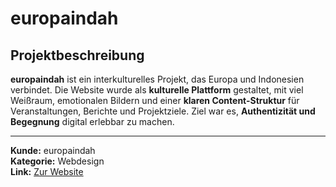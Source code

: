 # europaindah

## Projektbeschreibung

**europaindah** ist ein interkulturelles Projekt, das Europa und Indonesien verbindet. Die Website wurde als **kulturelle Plattform** gestaltet, mit viel Weißraum, emotionalen Bildern und einer **klaren Content-Struktur** für Veranstaltungen, Berichte und Projektziele. Ziel war es, **Authentizität und Begegnung** digital erlebbar zu machen.

---

**Kunde:** europaindah  
**Kategorie:** Webdesign  
**Link:** [Zur Website](#)